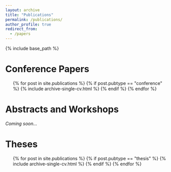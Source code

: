 ```yaml
---
layout: archive
title: "Publications"
permalink: /publications/
author_profile: true
redirect_from:
  - /papers
---
```


{% include base_path %}

# Conference Papers
  <ul>{% for post in site.publications %}
     {% if post.pubtype == "conference" %}
    {% include archive-single-cv.html %}
      {% endif %}
  {% endfor %}</ul>

Abstracts and Workshops
======
*Coming soon…*

Theses
======
  <ul>{% for post in site.publications %}
     {% if post.pubtype == "thesis" %}
    {% include archive-single-cv.html %}
      {% endif %}
  {% endfor %}</ul>


